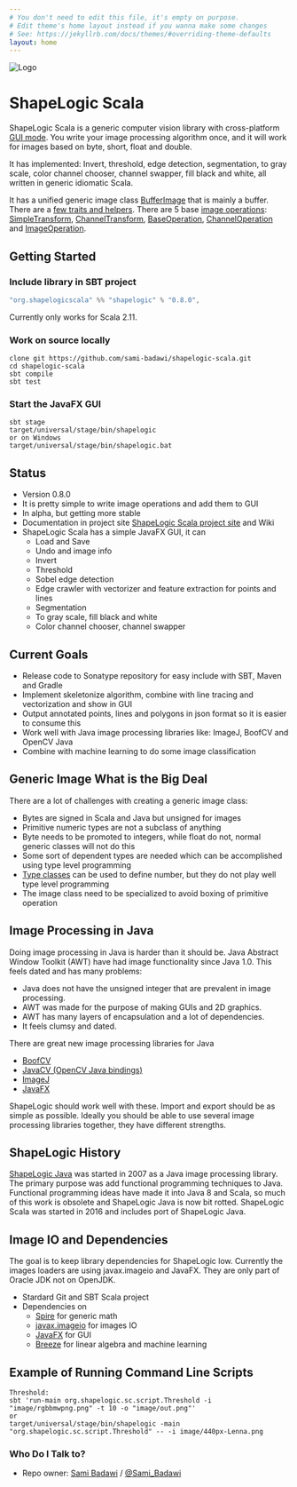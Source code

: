 ```yaml
---
# You don't need to edit this file, it's empty on purpose.
# Edit theme's home layout instead if you wanna make some changes
# See: https://jekyllrb.com/docs/themes/#overriding-theme-defaults
layout: home
---
```

![Logo](/image/shapelogicsmallgradient.png)

# ShapeLogic Scala #

ShapeLogic Scala is a generic computer vision library with cross-platform [GUI mode](https://github.com/sami-badawi/shapelogic-scala/wiki/GUI-for-ShapeLogic). You write your image processing algorithm once, and it will work for images based on byte, short, float and double.

It has implemented: Invert, threshold, edge detection, segmentation, to gray scale, color channel chooser, channel swapper, fill black and white, all written in generic idiomatic Scala.

It has a unified generic image class [BufferImage](https://github.com/sami-badawi/shapelogic-scala/blob/master/src/main/scala/org/shapelogic/sc/image/BufferImage.scala) that is mainly a buffer. There are a [few traits and helpers](https://github.com/sami-badawi/shapelogic-scala/wiki/Image-Classes-and-Traits). There are 5 base [image operations](http://shapelogicscala.org/image-operations/): [SimpleTransform](https://github.com/sami-badawi/shapelogic/blob/master/src/main/scala/org/shapelogic/sc/operation/SimpleTransform.scala),
[ChannelTransform](https://github.com/sami-badawi/shapelogic/blob/master/src/main/scala/org/shapelogic/sc/operation/ChannelTransform.scala),
[BaseOperation](https://github.com/sami-badawi/shapelogic/blob/master/src/main/scala/org/shapelogic/sc/operation/BaseOperation.scala),
[ChannelOperation](https://github.com/sami-badawi/shapelogic/blob/master/src/main/scala/org/shapelogic/sc/operation/ChannelOperation.scala) and
[ImageOperation](https://github.com/sami-badawi/shapelogic/blob/master/src/main/scala/org/shapelogic/sc/operation/ImageOperation.scala).


## Getting Started ##

### Include library in SBT project ###

```scala
"org.shapelogicscala" %% "shapelogic" % "0.8.0",
```
Currently only works for Scala 2.11.

### Work on source locally ###

```
clone git https://github.com/sami-badawi/shapelogic-scala.git
cd shapelogic-scala
sbt compile
sbt test
```

### Start the JavaFX GUI ###

```
sbt stage
target/universal/stage/bin/shapelogic
or on Windows
target/universal/stage/bin/shapelogic.bat
```

## Status ##

* Version 0.8.0
* It is pretty simple to write image operations and add them to GUI
* In alpha, but getting more stable
* Documentation in project site [ShapeLogic Scala project site](http://shapeLogicscala.org) and Wiki
* ShapeLogic Scala has a simple JavaFX GUI, it can
  * Load and Save
  * Undo and image info
  * Invert
  * Threshold
  * Sobel edge detection
  * Edge crawler with vectorizer and feature extraction for points and lines
  * Segmentation
  * To gray scale, fill black and white
  * Color channel chooser, channel swapper

## Current Goals ##

* Release code to Sonatype repository for easy include with SBT, Maven and Gradle
* Implement skeletonize algorithm, combine with line tracing and vectorization and show in GUI
* Output annotated points, lines and polygons in json format so it is easier to consume this
* Work well with Java image processing libraries like: ImageJ, BoofCV and OpenCV Java
* Combine with machine learning to do some image classification

## Generic Image What is the Big Deal ##

There are a lot of challenges with creating a generic image class:

* Bytes are signed in Scala and Java but unsigned for images
* Primitive numeric types are not a subclass of anything
* Byte needs to be promoted to integers, while float do not, normal generic classes will not do this
* Some sort of dependent types are needed which can be accomplished using type level programming
* [Type classes](http://danielwestheide.com/blog/2013/02/06/the-neophytes-guide-to-scala-part-12-type-classes.html) can be used to define number, but they do not play well type level programming
* The image class need to be specialized to avoid boxing of primitive operation


## Image Processing in Java ##

Doing image processing in Java is harder than it should be.
Java Abstract Window Toolkit (AWT) have had image functionality since Java 1.0.
This feels dated and has many problems:

* Java does not have the unsigned integer that are prevalent in image processing.
* AWT was made for the purpose of making GUIs and 2D graphics.
* AWT has many layers of encapsulation and a lot of dependencies.
* It feels clumsy and dated.

There are great new image processing libraries for Java

* [BoofCV](http://boofcv.org)
* [JavaCV (OpenCV Java bindings)](https://github.com/bytedeco/javacv)
* [ImageJ](https://imagej.nih.gov/ij/features.html)
* [JavaFX](http://docs.oracle.com/javafx/2/get_started/jfxpub-get_started.htm)

ShapeLogic should work well with these.  Import and export should be as simple as possible. Ideally you should be able to use several image processing libraries together, they have different strengths.

## ShapeLogic History ##

[ShapeLogic Java](http://shapelogic.org) was started in 2007 as a Java image processing library.
The primary purpose was add functional programming techniques to Java.
Functional programming ideas have made it into Java 8 and Scala, so much of this work is obsolete and ShapeLogic Java is now bit rotted. ShapeLogic Scala was started in 2016 and includes port of ShapeLogic Java.


## Image IO and Dependencies ##

The goal is to keep library dependencies for ShapeLogic low.
Currently the images loaders are using javax.imageio and JavaFX. They are only part of Oracle JDK not on OpenJDK.

* Stardard Git and SBT Scala project
* Dependencies on 
  * [Spire](https://github.com/non/spire) for generic math
  * [javax.imageio](http://docs.oracle.com/javase/8/docs/api/javax/imageio/ImageIO.html) for images IO
  * [JavaFX](http://docs.oracle.com/javafx/) for GUI
  * [Breeze](https://github.com/scalanlp/breeze) for linear algebra and machine learning

## Example of Running Command Line Scripts

```
Threshold:
sbt 'run-main org.shapelogic.sc.script.Threshold -i "image/rgbbmwpng.png" -t 10 -o "image/out.png"'
or
target/universal/stage/bin/shapelogic -main "org.shapelogic.sc.script.Threshold" -- -i image/440px-Lenna.png

```

### Who Do I Talk to? ###

* Repo owner: [Sami Badawi](http://blog.samibadawi.com/) / [@Sami_Badawi](https://twitter.com/Sami_Badawi)
